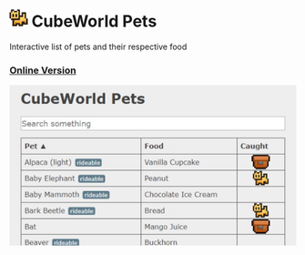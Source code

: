 # ![](favicon/favicon-32x32.png) CubeWorld Pets
Interactive list of pets and their respective food

### [Online Version](https://klemek.github.io/cubeworld-pets/)

![preview](img/preview.jpg)
